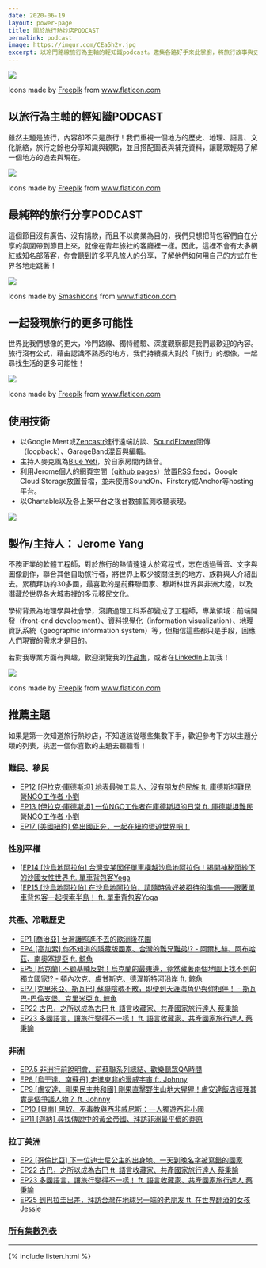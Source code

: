 ```yaml
---
date: 2020-06-19
layout: power-page
title: 關於旅行熱炒店PODCAST
permalink: podcast
image: https://imgur.com/CEa5h2v.jpg
excerpt: 以冷門路線旅行為主軸的輕知識podcast。邀集各路好手來此掌廚，將旅行故事與史地人文作為食材，30分鐘的大火快炒，與您一同細細品嘗來自世界各角落的獨特風味！
---
```


![](https://www.flaticon.com/svg/static/icons/svg/854/854878.svg)
<div class="attribution">Icons made by <a href="https://www.flaticon.com/authors/freepik" title="Freepik">Freepik</a> from <a href="https://www.flaticon.com/" title="Flaticon">www.flaticon.com</a></div>

## 以旅行為主軸的輕知識PODCAST

雖然主題是旅行，內容卻不只是旅行！我們重視一個地方的歷史、地理、語言、文化脈絡，旅行之餘也分享知識與觀點，並且搭配圖表與補充資料，讓聽眾輕易了解一個地方的過去與現在。

![](https://www.flaticon.com/svg/static/icons/svg/2937/2937833.svg)
<div class="attribution">Icons made by <a href="https://www.flaticon.com/authors/freepik" title="Freepik">Freepik</a> from <a href="https://www.flaticon.com/" title="Flaticon">www.flaticon.com</a></div>

## 最純粹的旅行分享PODCAST

這個節目沒有廣告、沒有捐款，而且不以商業為目的，我們只想把背包客們自在分享的氛圍帶到節目上來，就像在青年旅社的客廳裡一樣。因此，這裡不會有太多網紅或知名部落客，你會聽到許多平凡旅人的分享，了解他們如何用自己的方式在世界各地走跳著！

![](https://www.flaticon.com/svg/static/icons/svg/1974/1974119.svg)
<div class="attribution">Icons made by <a href="https://www.flaticon.com/authors/smashicons" title="Smashicons">Smashicons</a> from <a href="https://www.flaticon.com/" title="Flaticon">www.flaticon.com</a></div>

## 一起發現旅行的更多可能性

世界比我們想像的更大，冷門路線、獨特體驗、深度觀察都是我們最歡迎的內容。旅行沒有公式，藉由認識不熟悉的地方，我們持續擴大對於「旅行」的想像，一起尋找生活的更多可能性！

![](https://www.flaticon.com/svg/static/icons/svg/2946/2946176.svg)
<div class="attribution">Icons made by <a href="https://www.flaticon.com/authors/freepik" title="Freepik">Freepik</a> from <a href="https://www.flaticon.com/" title="Flaticon">www.flaticon.com</a></div>

## 使用技術

* 以Google Meet或[Zencastr](https://zencastr.com/)進行遠端訪談、[SoundFlower](https://github.com/mattingalls/Soundflower)回傳（loopback）、GarageBand混音與編輯。
* 主持人麥克風為[Blue Yeti](https://www.bluemic.com/en-us/products/yeti/)，於自家房間內錄音。
* 利用Jerome個人的網頁空間（[github pages](https://pages.github.com/)）放置[RSS feed](https://ltsoj.com/podcast.xml)，Google Cloud Storage放置音檔，並未使用SoundOn、Firstory或Anchor等hosting平台。
* 以Chartable以及各上架平台之後台數據監測收聽表現。

![](https://imgur.com/n8xiL46.jpg)

## 製作/主持人： Jerome Yang

不務正業的軟體工程師，對於旅行的熱情遠遠大於寫程式，志在透過聲音、文字與圖像創作，聯合其他自助旅行者，將世界上較少被關注到的地方、族群與人介紹出去。累積拜訪約30多國，最喜歡的是前蘇聯國家、穆斯林世界與非洲大陸，以及潛藏於世界各大城市裡的多元移民文化。

學術背景為地理學與社會學，沒讀過理工科系卻變成了工程師，專業領域：前端開發（front-end development）、資料視覺化（information visualization）、地理資訊系統（geographic information system）等，但相信這些都只是手段，回應人們現實的需求才是目的。

若對我專業方面有興趣，歡迎瀏覽我的[作品集](https://jeromeyang.com/)，或者在[LinkedIn](https://www.linkedin.com/in/jeromecyang/?locale=zh_TW)上加我！

![](https://www.flaticon.com/svg/static/icons/svg/3556/3556937.svg)
<div class="attribution">Icons made by <a href="https://www.flaticon.com/authors/freepik" title="Freepik">Freepik</a> from <a href="https://www.flaticon.com/" title="Flaticon">www.flaticon.com</a></div>

## 推薦主題

如果是第一次知道旅行熱炒店，不知道該從哪些集數下手，歡迎參考下方以主題分類的列表，挑選一個你喜歡的主題去聽聽看！

### 難民、移民

* [EP12 [伊拉克·庫德斯坦] 地表最強工具人、沒有朋友的民族 ft. 庫德斯坦難民營NGO工作者 小劉](/podcast-ep012)
* [EP13 [伊拉克·庫德斯坦] 一位NGO工作者在庫德斯坦的日常 ft. 庫德斯坦難民營NGO工作者 小劉](/podcast-ep013)
* [EP17 [美國紐約] 偽出國正夯，一起在紐約環遊世界吧！](/podcast-ep017)

### 性別平權

* [[EP14 [沙烏地阿拉伯] 台灣查某囡仔單車橫越沙烏地阿拉伯！揭開神秘面紗下的沙國女性世界 ft. 單車背包客Yoga](/podcast-ep014)
* [[EP15 [沙烏地阿拉伯] 在沙烏地阿拉伯，請隨時做好被招待的準備——跟著單車背包客一起探索半島！ ft. 單車背包客Yoga](/podcast-ep015)

### 共產、冷戰歷史

* [EP1 [喬治亞] 台灣護照進不去的歐洲後花園](/podcast-ep001)
* [EP4 [高加索] 你不知道的隱藏版國家、台灣的難兄難弟!? - 阿爾札赫、阿布哈茲、南奧塞提亞 ft. 鯨魚](/podcast-ep004)
* [EP5 [烏克蘭] 不顧基輔反對！烏克蘭的最東邊，竟然藏著兩個地圖上找不到的獨立國家!? - 頓內次克、盧甘斯克、德涅斯特河沿岸 ft. 鯨魚](/podcast-ep005)
* [EP7 [克里米亞、斯瓦巴] 蘇聯陰魂不散，即便到天涯海角仍與你相伴！ - 斯瓦巴-巴倫支堡、克里米亞 ft. 鯨魚](/podcast-ep007)
* [EP22 古巴，之所以成為古巴 ft. 語言收藏家、共產國家旅行達人 蔡秉諭](/podcast-ep022)
* [EP23 多國語言，讓旅行變得不一樣！ ft. 語言收藏家、共產國家旅行達人 蔡秉諭](/podcast-ep023)

### 非洲

* [EP7.5 非洲行前說明會、前蘇聯系列總結、歡樂聽眾QA時間](/podcast-ep0075)
* [EP8 [烏干達、南蘇丹] 走進東非的漫威宇宙 ft. Johnny](/podcast-ep008)
* [EP9 [盧安達、剛果民主共和國] 剛果直擊野生山地大猩猩！盧安達飯店經理其實是個爭議人物？ ft. Johnny](/podcast-ep009)
* [EP10 [貝南] 黑奴、巫毒教與西非威尼斯：一人獨遊西非小國](/podcast-ep010)
* [EP11 [迦納] 尋找傳說中的黃金帝國、拜訪非洲最平價的莽原](/podcast-ep011)

### 拉丁美洲

* [EP2 [哥倫比亞] 下一位迪士尼公主的出身地、一天到晚名字被寫錯的國家](/podcast-ep002)
* [EP22 古巴，之所以成為古巴 ft. 語言收藏家、共產國家旅行達人 蔡秉諭](/podcast-ep022)
* [EP23 多國語言，讓旅行變得不一樣！ ft. 語言收藏家、共產國家旅行達人 蔡秉諭](/podcast-ep023)
* [EP25 到巴拉圭出差，拜訪台灣在地球另一端的老朋友 ft. 在世界翻滾的女孩 Jessie](/podcast-ep025)

### [所有集數列表](/episodes)

<hr>

{% include listen.html %}
